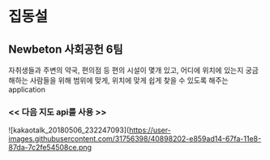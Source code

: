 # 집동설 
## Newbeton 사회공헌 6팀

자취생들과 주변의 약국, 편의점 등 편의 시설이 몇개 있고, 어디에 위치에 있는지 궁금해하는 사람들을 위해
범위에 맞게, 위치에 맞게 쉽게 찾을 수 있도록 해주는 application 

### << 다음 지도 api를 사용 >>

![kakaotalk_20180506_232247093](https://user-images.githubusercontent.com/31756398/40898202-e859ad14-67fa-11e8-87da-7c2fe54508ce.png



